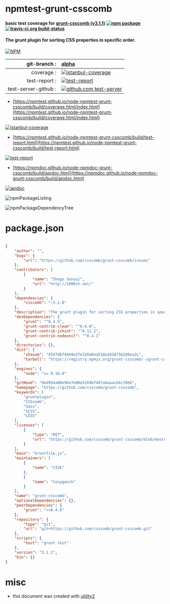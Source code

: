 # npmtest-grunt-csscomb

#### basic test coverage for  [grunt-csscomb (v3.1.1)](https://github.com/csscomb/grunt-csscomb)  [![npm package](https://img.shields.io/npm/v/npmtest-grunt-csscomb.svg?style=flat-square)](https://www.npmjs.org/package/npmtest-grunt-csscomb) [![travis-ci.org build-status](https://api.travis-ci.org/npmtest/node-npmtest-grunt-csscomb.svg)](https://travis-ci.org/npmtest/node-npmtest-grunt-csscomb)

#### The grunt plugin for sorting CSS properties in specific order.

[![NPM](https://nodei.co/npm/grunt-csscomb.png?downloads=true&downloadRank=true&stars=true)](https://www.npmjs.com/package/grunt-csscomb)

| git-branch : | [alpha](https://github.com/npmtest/node-npmtest-grunt-csscomb/tree/alpha)|
|--:|:--|
| coverage : | [![istanbul-coverage](https://npmtest.github.io/node-npmtest-grunt-csscomb/build/coverage.badge.svg)](https://npmtest.github.io/node-npmtest-grunt-csscomb/build/coverage.html/index.html)|
| test-report : | [![test-report](https://npmtest.github.io/node-npmtest-grunt-csscomb/build/test-report.badge.svg)](https://npmtest.github.io/node-npmtest-grunt-csscomb/build/test-report.html)|
| test-server-github : | [![github.com test-server](https://npmtest.github.io/node-npmtest-grunt-csscomb/GitHub-Mark-32px.png)](https://npmtest.github.io/node-npmtest-grunt-csscomb/build/app/index.html) | | build-artifacts : | [![build-artifacts](https://npmtest.github.io/node-npmtest-grunt-csscomb/glyphicons_144_folder_open.png)](https://github.com/npmtest/node-npmtest-grunt-csscomb/tree/gh-pages/build)|

- [https://npmtest.github.io/node-npmtest-grunt-csscomb/build/coverage.html/index.html](https://npmtest.github.io/node-npmtest-grunt-csscomb/build/coverage.html/index.html)

[![istanbul-coverage](https://npmtest.github.io/node-npmtest-grunt-csscomb/build/screenCapture.buildCi.browser.%252Ftmp%252Fbuild%252Fcoverage.lib.html.png)](https://npmtest.github.io/node-npmtest-grunt-csscomb/build/coverage.html/index.html)

- [https://npmtest.github.io/node-npmtest-grunt-csscomb/build/test-report.html](https://npmtest.github.io/node-npmtest-grunt-csscomb/build/test-report.html)

[![test-report](https://npmtest.github.io/node-npmtest-grunt-csscomb/build/screenCapture.buildCi.browser.%252Ftmp%252Fbuild%252Ftest-report.html.png)](https://npmtest.github.io/node-npmtest-grunt-csscomb/build/test-report.html)

- [https://npmdoc.github.io/node-npmdoc-grunt-csscomb/build/apidoc.html](https://npmdoc.github.io/node-npmdoc-grunt-csscomb/build/apidoc.html)

[![apidoc](https://npmdoc.github.io/node-npmdoc-grunt-csscomb/build/screenCapture.buildCi.browser.%252Ftmp%252Fbuild%252Fapidoc.html.png)](https://npmdoc.github.io/node-npmdoc-grunt-csscomb/build/apidoc.html)

![npmPackageListing](https://npmtest.github.io/node-npmtest-grunt-csscomb/build/screenCapture.npmPackageListing.svg)

![npmPackageDependencyTree](https://npmtest.github.io/node-npmtest-grunt-csscomb/build/screenCapture.npmPackageDependencyTree.svg)



# package.json

```json

{
    "author": "",
    "bugs": {
        "url": "https://github.com/csscomb/grunt-csscomb/issues"
    },
    "contributors": [
        {
            "name": "Shogo Sensui",
            "url": "http://1000ch.net/"
        }
    ],
    "dependencies": {
        "csscomb": "~3.1.0"
    },
    "description": "The grunt plugin for sorting CSS properties in specific order.",
    "devDependencies": {
        "grunt": "^0.4.5",
        "grunt-contrib-clean": "^0.6.0",
        "grunt-contrib-jshint": "^0.11.2",
        "grunt-contrib-nodeunit": "^0.4.1"
    },
    "directories": {},
    "dist": {
        "shasum": "4547dbf4449a37e320a0aa510a282875b288ea3c",
        "tarball": "https://registry.npmjs.org/grunt-csscomb/-/grunt-csscomb-3.1.1.tgz"
    },
    "engines": {
        "node": ">= 0.10.0"
    },
    "gitHead": "9ed994a08e96e7e00e5269bf487a6aaacbbc396b",
    "homepage": "https://github.com/csscomb/grunt-csscomb",
    "keywords": [
        "gruntplugin",
        "CSScomb",
        "Sass",
        "SCSS",
        "LESS"
    ],
    "licenses": [
        {
            "type": "MIT",
            "url": "https://github.com/csscomb/grunt-csscomb/blob/master/LICENSE-MIT"
        }
    ],
    "main": "Gruntfile.js",
    "maintainers": [
        {
            "name": "t32k"
        },
        {
            "name": "tonyganch"
        }
    ],
    "name": "grunt-csscomb",
    "optionalDependencies": {},
    "peerDependencies": {
        "grunt": ">=0.4.0"
    },
    "repository": {
        "type": "git",
        "url": "git+https://github.com/csscomb/grunt-csscomb.git"
    },
    "scripts": {
        "test": "grunt test"
    },
    "version": "3.1.1",
    "bin": {}
}
```



# misc
- this document was created with [utility2](https://github.com/kaizhu256/node-utility2)
